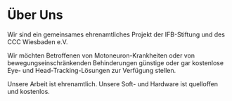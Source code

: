 # Über Uns
Wir sind ein gemeinsames ehrenamtliches Projekt der IFB-Stiftung und des CCC Wiesbaden e.V.

Wir möchten Betroffenen von Motoneuron-Krankheiten oder von bewegungseinschränkenden Behinderungen günstige oder gar kostenlose Eye- und Head-Tracking-Lösungen zur Verfügung stellen.

Unsere Arbeit ist ehrenamtlich. Unsere Soft- und Hardware ist quelloffen und kostenlos.
